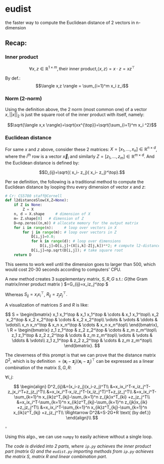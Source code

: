 # eudist
the faster way to compute the Euclidean distance of 2 vectors in n-dimension
## Recap:
### Inner product
$$\forall x,z \in \mathbb{R}^{1 \times m}, \text{their inner product,}  \langle x,z \rangle = x\cdot z=xz^{\top}$$

By def.:
$$\langle x,z \rangle = \sum_{i=1}^m x_i  z_i$$

### Norm (2-norm)
Using the definition above, the 2 norm (most common one) of a vector $x,||x||_2$ is just the square root of the inner product with itself, namely:

$$\sqrt{\langle x,x \rangle}=\sqrt{xx^{\top}}=\sqrt{\sum_{i=1}^m x_i ^2}$$

### Euclidean distance
For same $x$ and $z$ above, consider these 2 matrices: $X=[ x_1,\dots, x_n]\in{\mathbb{R}}^{n\times d}$, where the $i^{th}$ row is a vector $\vec x_i$ and similarly $Z=[ z_1,\dots, z_m]\in{\mathbb{R}}^{m\times d}$. And the Euclidean distance is defined by:

$$D_{ij}=\sqrt{( x_i- z_j)( x_i- z_j)^\top}.$$

Per se definition, the following is a traditional method to compute the Euclidean distance by looping thru every dimension of vector $x$ and $z$:

```python
# Cr: CS5780 staff@Cornell
def l2distanceSlow(X,Z=None):
    if Z is None:
        Z = X
    n, d = X.shape     # dimension of X
    m= Z.shape[0]   # dimension of Z
    D=np.zeros((n,m)) # allocate memory for the output matrix
    for i in range(n):     # loop over vectors in X
        for j in range(m): # loop over vectors in Z
            D[i,j]=0.0; 
            for k in range(d): # loop over dimensions
                D[i,j]=D[i,j]+(X[i,k]-Z[j,k])**2; # compute l2-distance between the ith and jth vector
            D[i,j]=np.sqrt(D[i,j]); # take square root
    return D
```

This seems to work well until the dimension goes to larger than 500, which would cost 20-30 seconds according to computers' CPU. 

A new method creates 3 supplementary matrix, $S,R,G$ s.t.:
$G$(the Gram matrix/inner product matrix ) $=G_{ij}=x_iz_j^\top $

Whereas $S_{ij}=x_ix_i^{\top}$, $R_{ij}=z_jz_j^{\top}.$

A visualization of matrices $S$ and $R$ is like:

$$
S = \begin{bmatrix}
x_1 x_1^\top & x_1 x_1^\top & \cdots & x_1 x_1^\top\\
x_2 x_2^\top & x_2 x_2^\top & \cdots & x_2 x_2^\top\\
\vdots & \vdots & \ddots & \vdots\\
x_n x_n^\top & x_n x_n^\top & \cdots & x_n x_n^\top\\
\end{bmatrix}, \ 
R = \begin{bmatrix}
z_1 z_1^\top & z_2 z_2^\top & \cdots & z_m z_m^\top\\
z_1 z_1^\top & z_2 z_2^\top & \cdots & z_m z_m^\top\\
\vdots & \vdots & \ddots & \vdots\\
z_1 z_1^\top & z_2 z_2^\top & \cdots & z_m z_m^\top\\
\end{bmatrix}.
$$

The cleverness of this prompt is that we can prove that the distance matrix $D^2$, which is by definition $=(\mathbf{x}_i-\mathbf{z}_j)(\mathbf{x}_i-\mathbf{z}_j)^\top$ can be expressed as a linear combination of the matrix $S, G, R$:

$\forall i,j:$

$$
\begin{align}
D^2_{ij}&=(x_i-z_j)(x_i-z_j)^T\\
&=x_ix_i^T-x_iz_j^T-z_jx_i^T+z_jz_j^T\\  
&=x_ix_i^T-x_iz_j^T-(x_iz_j^T)^T+z_jz_j^T\\
&=x_ix_i^T-\sum_{k=1}^n x_{ik}z^T_{kj}-\sum_{k=1}^n z_{jk}x^T_{ki} +z_jz_j^T\\
&=x_ix_i^T-\sum_{k=1}^n x_{ik}z^T_{kj}-\sum_{k=1}^n z_{jk}x_{ik} +z_jz_j^T\\
&=x_ix_i^T-\sum_{k=1}^n x_{ik}z^T_{kj}-\sum_{k=1}^n x_{ik}z^T_{kj} +z_jz_j^T\\
\Rightarrow D^2&=S-2G+R \text{ (by def.)}
\end{align}\\
$$

$\square$

Using this algo., we can use `numpy` to easily achieve without a single loop.

*The code is divided into 2 parts, where `ip.py` achieves the inner product part (matrix $G$) and the `eudist.py` importing methods from `ip.py` achieves the matrix $S$, matrix $R$ and linear combination part.*
